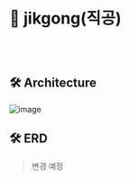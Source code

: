 #  📌 jikgong(직공)


<br><br>

## 🛠️ Architecture
![image](https://github.com/KT-Beak-Ho/jikgong-backend/assets/97269799/ec6dbe62-bb7c-4e1f-886b-a8659595ea75)

## 🛠️ ERD
> 변경 예정
